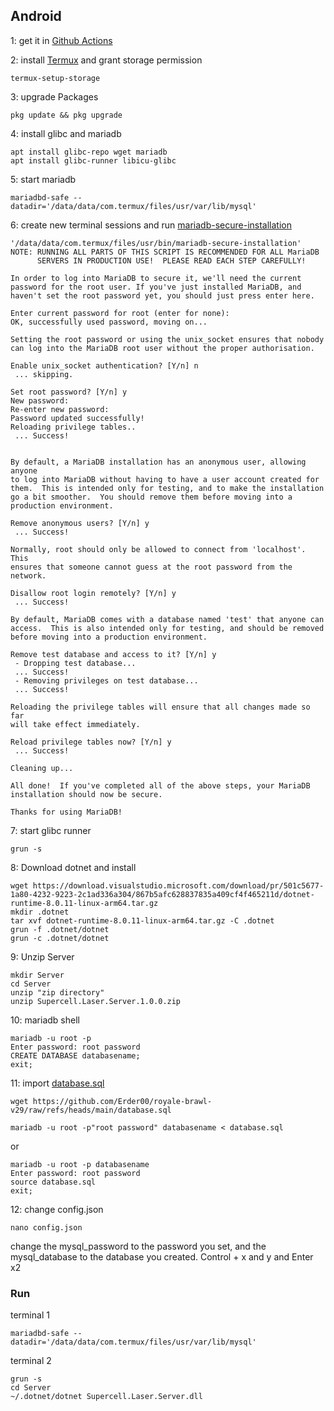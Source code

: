 ## Android
1: get it in [Github Actions](https://github.com/Erder00/royale-brawl-v29/actions)

2: install [Termux](https://github.com/termux/termux-app) and grant storage permission
```
termux-setup-storage
```

3: upgrade Packages
```
pkg update && pkg upgrade
```
4: install glibc and mariadb
```
apt install glibc-repo wget mariadb
apt install glibc-runner libicu-glibc
```
5: start mariadb
```
mariadbd-safe --datadir='/data/data/com.termux/files/usr/var/lib/mysql'
```
6: create new terminal sessions and run [mariadb-secure-installation](https://mariadb.com/kb/en/mariadb-secure-installation/)
```
'/data/data/com.termux/files/usr/bin/mariadb-secure-installation'
NOTE: RUNNING ALL PARTS OF THIS SCRIPT IS RECOMMENDED FOR ALL MariaDB
      SERVERS IN PRODUCTION USE!  PLEASE READ EACH STEP CAREFULLY!

In order to log into MariaDB to secure it, we'll need the current
password for the root user. If you've just installed MariaDB, and
haven't set the root password yet, you should just press enter here.

Enter current password for root (enter for none):
OK, successfully used password, moving on...

Setting the root password or using the unix_socket ensures that nobody
can log into the MariaDB root user without the proper authorisation.

Enable unix_socket authentication? [Y/n] n
 ... skipping.

Set root password? [Y/n] y
New password:
Re-enter new password:
Password updated successfully!
Reloading privilege tables..
 ... Success!


By default, a MariaDB installation has an anonymous user, allowing anyone
to log into MariaDB without having to have a user account created for
them.  This is intended only for testing, and to make the installation
go a bit smoother.  You should remove them before moving into a
production environment.

Remove anonymous users? [Y/n] y
 ... Success!

Normally, root should only be allowed to connect from 'localhost'.  This
ensures that someone cannot guess at the root password from the network.

Disallow root login remotely? [Y/n] y
 ... Success!

By default, MariaDB comes with a database named 'test' that anyone can
access.  This is also intended only for testing, and should be removed
before moving into a production environment.

Remove test database and access to it? [Y/n] y
 - Dropping test database...
 ... Success!
 - Removing privileges on test database...
 ... Success!

Reloading the privilege tables will ensure that all changes made so far
will take effect immediately.

Reload privilege tables now? [Y/n] y
 ... Success!

Cleaning up...

All done!  If you've completed all of the above steps, your MariaDB
installation should now be secure.

Thanks for using MariaDB!
```
7: start glibc runner
```
grun -s
```
8: Download dotnet and install 
```
wget https://download.visualstudio.microsoft.com/download/pr/501c5677-1a80-4232-9223-2c1ad336a304/867b5afc628837835a409cf4f465211d/dotnet-runtime-8.0.11-linux-arm64.tar.gz
mkdir .dotnet
tar xvf dotnet-runtime-8.0.11-linux-arm64.tar.gz -C .dotnet
grun -f .dotnet/dotnet
grun -c .dotnet/dotnet
```
9: Unzip Server
```
mkdir Server
cd Server
unzip "zip directory"
unzip Supercell.Laser.Server.1.0.0.zip
```
10: mariadb shell
```
mariadb -u root -p
Enter password: root password
CREATE DATABASE databasename;
exit;
```
11: import [database.sql](../database.sql)
```
wget https://github.com/Erder00/royale-brawl-v29/raw/refs/heads/main/database.sql
```
```
mariadb -u root -p"root password" databasename < database.sql
```
or
```
mariadb -u root -p databasename
Enter password: root password
source database.sql
exit;
```
12: change config.json
```
nano config.json
```
change the mysql_password to the password you set, and the mysql_database to the database you created. 
Control + x and y and Enter x2
### Run 
terminal 1
```
mariadbd-safe --datadir='/data/data/com.termux/files/usr/var/lib/mysql'
```
terminal 2 
```
grun -s
cd Server
~/.dotnet/dotnet Supercell.Laser.Server.dll
```
